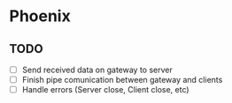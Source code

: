 ﻿# Phoenix

## TODO
- [ ] Send received data on gateway to server
- [ ] Finish pipe comunication between gateway and clients
- [ ] Handle errors (Server close, Client close, etc)
